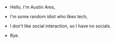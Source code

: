 - Hello, I'm Austin Ares,
- I'm some random idiot who likes tech,
- I don't like social interaction, so I have no socials.

- Bye.
